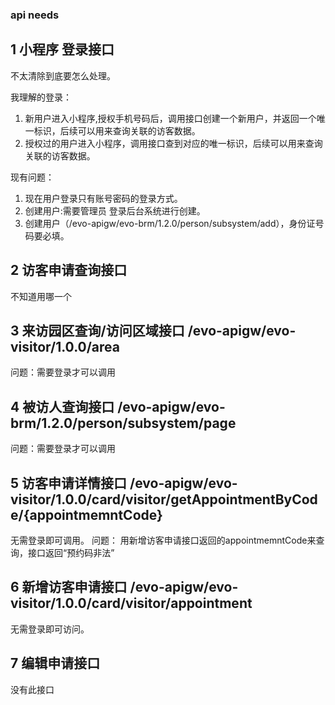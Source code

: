 ### api needs

## 1 小程序 登录接口
不太清除到底要怎么处理。

我理解的登录：
1. 新用户进入小程序,授权手机号码后，调用接口创建一个新用户，并返回一个唯一标识，后续可以用来查询关联的访客数据。
2. 授权过的用户进入小程序，调用接口查到对应的唯一标识，后续可以用来查询关联的访客数据。

现有问题：
1. 现在用户登录只有账号密码的登录方式。
2. 创建用户:需要管理员 登录后台系统进行创建。
3. 创建用户（/evo-apigw/evo-brm/1.2.0/person/subsystem/add），身份证号码要必填。

## 2 访客申请查询接口  

不知道用哪一个

## 3 来访园区查询/访问区域接口 /evo-apigw/evo-visitor/1.0.0/area

问题：需要登录才可以调用

## 4 被访人查询接口 /evo-apigw/evo-brm/1.2.0/person/subsystem/page

问题：需要登录才可以调用

## 5 访客申请详情接口 /evo-apigw/evo-visitor/1.0.0/card/visitor/getAppointmentByCode/{appointmemntCode}

无需登录即可调用。
问题： 用新增访客申请接口返回的appointmemntCode来查询，接口返回“预约码非法”

## 6 新增访客申请接口 /evo-apigw/evo-visitor/1.0.0/card/visitor/appointment

无需登录即可访问。

## 7 编辑申请接口

没有此接口
